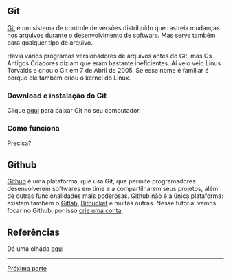 ## Git
[Git](https://git-scm.com/about) é um sistema de controle de versões 
distribuído que rastreia mudanças nos arquivos durante o desenvolvimento 
de software. Mas serve também para qualquer tipo de arquivo.

Havia vários programas versionadores de arquivos antes do Git, mas Os Antigos
Criadores diziam que eram bastante ineficientes. Aí veio veio Linus Torvalds
e criou o Git em 7 de Abril de 2005. Se esse nome é familiar é porque ele 
também criou o kernel do Linux.


### Download e instalação do Git
Clique [aqui](https://git-scm.com/downloads) para baixar Git no seu computador.

### Como funciona 
Precisa?

## Github
[Github](https://github.com/) é uma plataforma, que usa Git, que permite 
programadores desenvolverem softwares em time e a compartilharem seus 
projetos, além de outras funcionalidades mais poderosas. Github não é 
a única plataforma: existem também o [Gitlab](https://about.gitlab.com/), 
[Bitbucket](https://bitbucket.org/product) e muitas outras. Nesse tutorial 
vamos focar no Github, por isso [crie uma conta](https://github.com/join).


## Referências
Dá uma olhada [aqui](/conteudo/referencias.md)

---
[Próxima parte](/conteudo/parte-2.md)